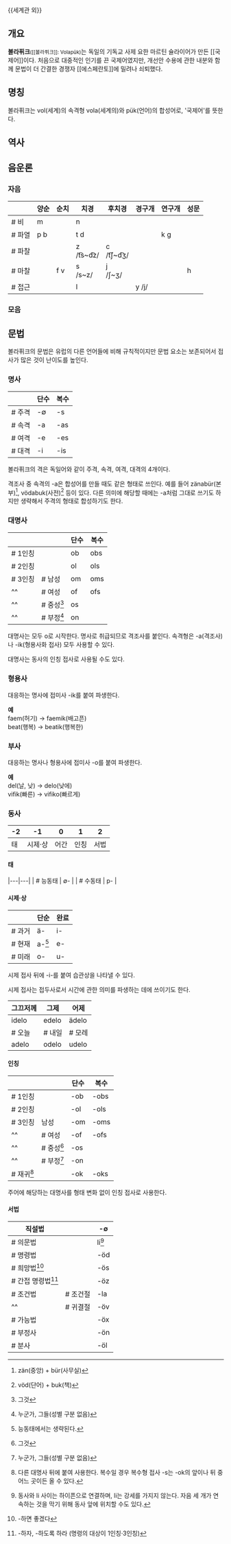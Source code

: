 {{세계관 외}}

## 개요
**볼라퓌크**<small>([[볼라퓌크]]: Volapük)</small>는 독일의 기독교 사제 요한 마르틴 슐라이어가 만든 [[국제어]]이다. 
처음으로 대중적인 인기를 끈 국제어였지만, 개선안 수용에 관한 내분와 함께 문법이 더 간결한 경쟁자 [[에스페란토]]에 밀려나 쇠퇴했다.

## 명칭
볼라퓌크는 vol(세계)의 속격형 vola(세계의)와 pük(언어)의 합성어로, '국제어'를 뜻한다.

## 역사

## 음운론
### 자음
|  | 양순 | 순치 | 치경 | 후치경 | 경구개 | 연구개 | 성문 |
|---|---|---|---|---|---|---|---|
| # 비 | m | &nbsp; | n | &nbsp; | &nbsp; | &nbsp; | &nbsp; |
| # 파열 | p b | &nbsp; | t d | &nbsp; | &nbsp; | k g | &nbsp; |
| # 파찰 | &nbsp; | &nbsp; | z<br>/t͡s~d͡z/ | c<br>/t͡ʃ~d͡ʒ/ | &nbsp; | &nbsp; | &nbsp; |
| # 마찰 | &nbsp; | f v | s<br>/s~z/ | j<br>/ʃ~ʒ/ | &nbsp; | &nbsp; | h |
| # 접근 | &nbsp; | &nbsp; | l | &nbsp; | y /j/ | &nbsp; | &nbsp; |

### 모음

## 문법
볼라퓌크의 문법은 유럽의 다른 언어들에 비해 규칙적이지만 
문법 요소는 보존되어서 접사가 많은 것이 난이도를 높인다.

### 명사
|  | 단수 | 복수 |
|---|---|---|
| # 주격 | -∅ | -s |
| # 속격 | -a | -as |
| # 여격 | -e | -es |
| # 대격 | -i | -is |

볼라퓌크의 격은 독일어와 같이 주격, 속격, 여격, 대격의 4개이다.

격조사 중 속격의 -a은 합성어를 만들 때도 같은 형태로 쓰인다. 예를 들어 zänabür(본부)[^1], vödabuk(사전)[^2] 등이 있다. 
다른 의미에 해당할 때에는 -a처럼 그대로 쓰기도 하지만 생략해서 주격의 형태로 합성하기도 한다.

### 대명사
|  || 단수 | 복수 |
|---|---|---|---|
| # 1인칭 || ob | obs |
| # 2인칭 || ol | ols |
| # 3인칭 | # 남성 | om | oms |
| ^^ | # 여성 | of | ofs |
| ^^ | # 중성[^3] | os |  |
| ^^ | # 부정[^4] | on |  |

대명사는 모두 o로 시작한다. 명사로 취급되므로 격조사를 붙인다. 속격형은 -a(격조사)나 -ik(형용사화 접사) 모두 사용할 수 있다.

대명사는 동사의 인칭 접사로 사용될 수도 있다.

### 형용사
대응하는 명사에 접미사 -ik를 붙여 파생한다.

**예**  
faem(허기) → faemik(배고픈)  
beat(행복) → beatik(행복한)

### 부사
대응하는 명사나 형용사에 접미사 -o를 붙여 파생한다.

**예**  
del(날, 낮) → delo(낮에)  
vifik(빠른) → vifiko(빠르게)

### 동사
| -2 | -1 | 0 | 1 | 2 |
|---|---|---|---|---|
| 태 | 시제·상 | 어간 | 인칭 | 서법 |

#### 태

|---|---|
| # 능동태 | ∅- |
| # 수동태 | p- |

#### 시제·상
|  | 단순 | 완료 |
|---|---|---|
| # 과거 | ä- | i- |
| # 현재 | a-[^5] | e- |
| # 미래 | o- | u- |

시제 접사 뒤에 -i-를 붙여 습관상을 나타낼 수 있다.

시제 접사는 접두사로서 시간에 관한 의미를 파생하는 데에 쓰이기도 한다.

| 그끄저께 | 그제 | 어제 |
|---|---|---|
| idelo | edelo | ädelo |
| # 오늘 | # 내일 | # 모레 |
| adelo | odelo | udelo |

#### 인칭
|  || 단수 | 복수 |
|---|---|---|---|
| # 1인칭 || -ob | -obs |
| # 2인칭 || -ol | -ols |
| # 3인칭 | 남성 | -om | -oms |
| ^^ | # 여성 | -of | -ofs |
| ^^ | # 중성[^3] | -os ||
| ^^ | # 부정[^4] | -on ||
| # 재귀[^6] || -ok | -oks |

주어에 해당하는 대명사를 형태 변화 없이 인칭 접사로 사용한다.

#### 서법
| 직설법 || -∅ |
|---|---|---|
| # 의문법 || li[^7] |
| # 명령법 || -öd |
| # 희망법[^8] || -ös |
| # 간접 명령법[^9] || -öz |
| # 조건법 | # 조건절 | -la |
| ^^ | # 귀결절 | -öv |
| # 가능법 || -öx |
| # 부정사 || -ön |
| # 분사 || -öl |


[^1]: zän(중앙) + bür(사무실)
[^2]: vöd(단어) + buk(책)
[^3]: 그것
[^4]: 누군가, 그들(성별 구분 없음)
[^5]: 능동태에서는 생략된다.
[^6]: 다른 대명사 뒤에 붙여 사용한다. 복수일 경우 복수형 접사 -s는 -ok의 앞이나 뒤 중 어느 곳이든 올 수 있다.
[^7]: 동사와 li 사이는 하이픈으로 연결하며, li는 강세를 가지지 않는다. 자음 세 개가 연속하는 것을 막기 위해 동사 앞에 위치할 수도 있다.
[^8]: -하면 좋겠다
[^9]: -하자, -하도록 하라 (명령의 대상이 1인칭·3인칭)